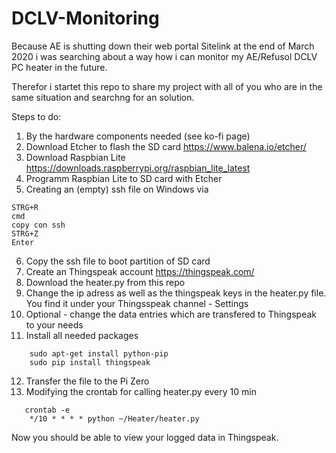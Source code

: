 # DCLV-Monitoring

Because AE is shutting down their web portal Sitelink at the end of March 2020 i was searching about a way how i can monitor my AE/Refusol DCLV PC heater in the future.

Therefor i startet this repo to share my project with all of you who are in the same situation and searchng for an solution.

Steps to do:

1. By the hardware components needed (see ko-fi page)
2. Download Etcher to flash the SD card
    https://www.balena.io/etcher/
3. Download Raspbian Lite 
    https://downloads.raspberrypi.org/raspbian_lite_latest
4. Programm Raspbian Lite to SD card with Etcher
5. Creating an (empty) ssh file on Windows via 
```
STRG+R
cmd
copy con ssh
STRG+Z
Enter
```
6. Copy the ssh file to boot partition of SD card
7. Create an Thingspeak account
    https://thingspeak.com/
8. Download the heater.py from this repo
9. Change the ip adress as well as the thingspeak keys in the heater.py file. You find it under your Thingsspeak channel - Settings
10. Optional - change the data entries which are transfered to Thingspeak to your needs
11. Install all needed packages
```
    sudo apt-get install python-pip
    sudo pip install thingspeak
```
12. Transfer the file to the Pi Zero
13. Modifying the crontab for calling heater.py every 10 min
```   
   crontab -e
    */10 * * * * python ~/Heater/heater.py
```
Now you should be able to view your logged data in Thingspeak.
